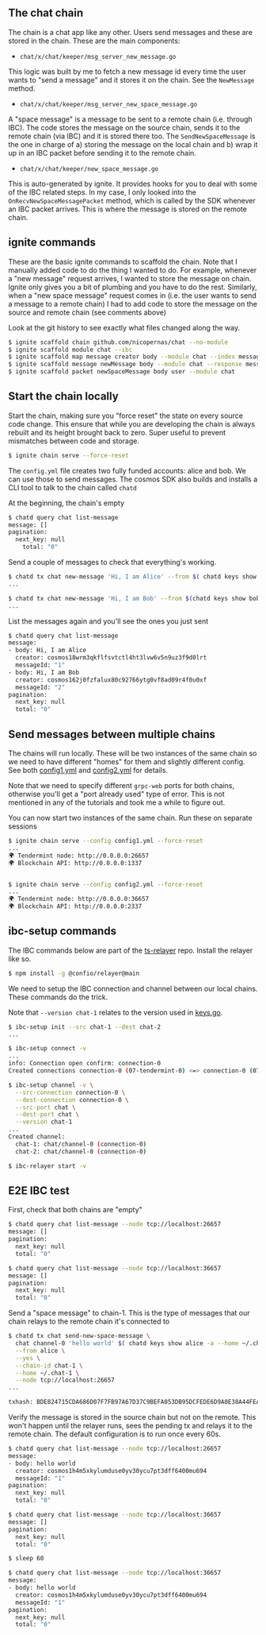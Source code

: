 
## The chat chain

The chain is a chat app like any other. Users send messages and these are
stored in the chain. These are the main components:

- `chat/x/chat/keeper/msg_server_new_message.go`

This logic was built by me to fetch a new message id every time the user wants
to "send a message" and it stores it on the chain.  See the `NewMessage`
method.


- `chat/x/chat/keeper/msg_server_new_space_message.go`

A "space message" is a message to be sent to a remote chain (i.e. through IBC).
The code stores the message on the source chain, sends it to the remote chain
(via IBC) and it is stored there too.  The `SendNewSpaceMessage` is the one in
charge of a) storing the message on the local chain and b) wrap it up in an IBC
packet before sending it to the remote chain.

- `chat/x/chat/keeper/new_space_message.go`

This is auto-generated by ignite. It provides hooks for you to deal with some
of the IBC related steps. In my case, I only looked into the
`OnRecvNewSpaceMessagePacket` method, which is called by the SDK whenever an
IBC packet arrives. This is where the message is stored on the remote chain.


## ignite commands

These are the basic ignite commands to scaffold the chain. Note that I manually
added code to do the thing I wanted to do. For example, whenever a "new
message" request arrives, I wanted to store the message on chain. Ignite only
gives you a bit of plumbing and you have to do the rest. Similarly, when a "new
space message" request comes in (i.e. the user wants to send a message to a
remote chain) I had to add code to store the message on the source and remote
chain (see comments above)

Look at the git history to see exactly what files changed along the way.

```bash
$ ignite scaffold chain github.com/nicopernas/chat --no-module
$ ignite scaffold module chat --ibc
$ ignite scaffold map message creator body --module chat --index messageId --no-message
$ ignite scaffold message newMessage body --module chat --response messageId
$ ignite scaffold packet newSpaceMessage body user --module chat
```


## Start the chain locally


Start the chain, making sure you "force reset" the state on every source code
change. This ensure that while you are developing the chain is always rebuilt
and its height brought back to zero. Super useful to prevent mismatches between
code and storage.

```bash
$ ignite chain serve --force-reset
```

The `config.yml` file creates two fully funded accounts: alice and bob. We can
use those to send messages. The cosmos SDK also builds and installs a CLI tool
to talk to the chain called `chatd`

At the beginning, the chain's empty

```bash
$ chatd query chat list-message
message: []
pagination:
  next_key: null
    total: "0"
```

Send a couple of messages to check that everything's working.

```bash
$ chatd tx chat new-message 'Hi, I am Alice' --from $( chatd keys show alice -a ) --yes
...

$ chatd tx chat new-message 'Hi, I am Bob' --from $(chatd keys show bob -a ) --yes
...
```

List the messages again and you'll see the ones you just sent
```bash
$ chatd query chat list-message
message:
- body: Hi, I am Alice
  creator: cosmos18wrm3qkflfsvtctl4ht3lvw6v5n9uz3f9d0lrt
  messageId: "1"
- body: Hi, I am Bob
  creator: cosmos162j0fzfalux80c92766ytg0vf8ad09r4f0u0xf
  messageId: "2"
pagination:
  next_key: null
  total: "0"
```


## Send messages between multiple chains

The chains will run locally. These will be two instances of the same chain so
we need to have different "homes" for them and slightly different config. See
both [config1.yml](config1.yml) and [config2.yml](config2.yml) for details.

Note that we need to specify different `grpc-web` ports for both chains,
otherwise you'll get a "port already used" type of error. This is not mentioned
in any of the tutorials and took me a while to figure out.

You can now start two instances of the same chain. Run these on separate sessions

```bash
$ ignite chain serve --config config1.yml --force-reset
...
🌍 Tendermint node: http://0.0.0.0:26657
🌍 Blockchain API: http://0.0.0.0:1337


$ ignite chain serve --config config2.yml --force-reset
...
🌍 Tendermint node: http://0.0.0.0:36657
🌍 Blockchain API: http://0.0.0.0:2337
```

## ibc-setup commands

The IBC commands below are part of the
[ts-relayer](https://github.com/confio/ts-relayer) repo. Install the relayer
like so.

```bash
$ npm install -g @confio/relayer@main
```

We need to setup the IBC connection and channel between our local chains. These
commands do the trick.

Note that `--version chat-1` relates to the version used in
[keys.go](x/chat/types/keys.go).

```bash
$ ibc-setup init --src chat-1 --dest chat-2
...

$ ibc-setup connect -v
...
info: Connection open confirm: connection-0
Created connections connection-0 (07-tendermint-0) <=> connection-0 (07-tendermint-0)

$ ibc-setup channel -v \
  --src-connection connection-0 \
  --dest-connection connection-0 \
  --src-port chat \
  --dest-port chat \
  --version chat-1
...
Created channel:
  chat-1: chat/channel-0 (connection-0)
  chat-2: chat/channel-0 (connection-0)

$ ibc-relayer start -v
```


## E2E IBC test

First, check that both chains are "empty"

```bash
$ chatd query chat list-message --node tcp://localhost:26657
message: []
pagination:
  next_key: null
  total: "0"

$ chatd query chat list-message --node tcp://localhost:36657
message: []
pagination:
  next_key: null
  total: "0"

```

Send a "space message" to chain-1. This is the type of messages that our chain relays to the remote chain it's connected to

```bash
$ chatd tx chat send-new-space-message \
  chat channel-0 'hello world' $( chatd keys show alice -a --home ~/.chat-1 ) \
  --from alice \
  --yes \
  --chain-id chat-1 \
  --home ~/.chat-1 \
  --node tcp://localhost:26657
...

txhash: BDE824715CDA686D07F7FB97A67D37C9BEFA053DB95DCFEDE6D9A0E38A44FEA3
```

Verify the message is stored in the source chain but not on the remote. This
won't happen until the relayer runs, sees the pending tx and relays it to the
remote chain. The default configuration is to run once every 60s.

```bash
$ chatd query chat list-message --node tcp://localhost:26657
message:
- body: hello world
  creator: cosmos1h4m5xkylumduse0yv30ycu7pt3dff6400mu694
  messageId: "1"
pagination:
  next_key: null
  total: "0"

$ chatd query chat list-message --node tcp://localhost:36657
message: []
pagination:
  next_key: null
  total: "0"

$ sleep 60

$ chatd query chat list-message --node tcp://localhost:36657
message:
- body: hello world
  creator: cosmos1h4m5xkylumduse0yv30ycu7pt3dff6400mu694
  messageId: "1"
pagination:
  next_key: null
  total: "0"
```
